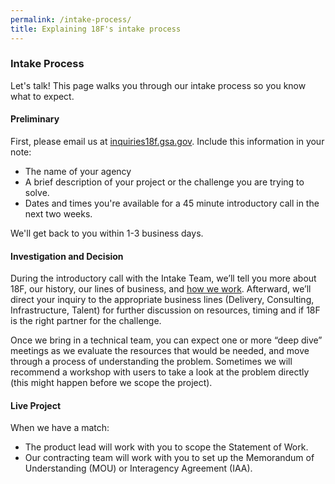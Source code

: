 ```yaml
---
permalink: /intake-process/
title: Explaining 18F's intake process
---
```


### Intake Process

Let's talk! This page walks you through our intake process so you know what to expect.

#### Preliminary

First, please email us at [inquiries18f.gsa.gov](mailto:inquiries18f.gsa.gov). Include this information in your note:
   * The name of your agency
   * A brief description of your project or the challenge you are trying to solve.
   * Dates and times you're available for a 45 minute introductory call in the next two weeks. 

We'll get back to you within 1-3 business days.

#### Investigation and Decision

During the introductory call with the Intake Team, we’ll tell you more about 18F, our history, our lines of business, and [how we work](https://pages.18f.gov/Partnership-Playbook/). Afterward, we’ll direct your inquiry to the appropriate business lines (Delivery, Consulting, Infrastructure, Talent) for further discussion on resources, timing and if 18F is the right partner for the challenge.

Once we bring in a technical team, you can expect one or more “deep dive” meetings as we evaluate the resources that would be needed, and move through a process of understanding the problem. Sometimes we will recommend a workshop with users to take a look at the problem directly (this might happen before we scope the project).

#### Live Project

When we have a match:
   * The product lead will work with you to scope the Statement of Work.
   * Our contracting team will work with you to set up the Memorandum of Understanding (MOU) or Interagency Agreement (IAA).
